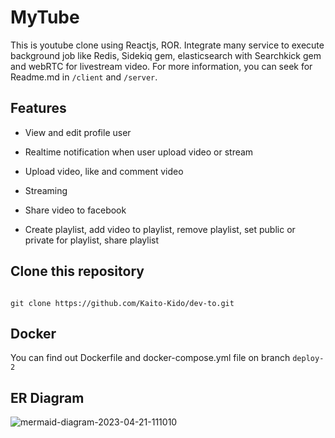 # MyTube

This is youtube clone using Reactjs, ROR. Integrate many service to execute background job like Redis, Sidekiq gem, elasticsearch with Searchkick gem and webRTC for livestream video. For more information, you can seek for Readme.md in ```/client``` and ```/server```.

## Features

- View and edit profile user

- Realtime notification when user upload video or stream

- Upload video, like and comment video

- Streaming

- Share video to facebook

- Create playlist, add video to playlist, remove playlist, set public or private for playlist, share playlist

## Clone this repository

```

git clone https://github.com/Kaito-Kido/dev-to.git

```

## Docker

You can find out Dockerfile and docker-compose.yml file on branch ```deploy-2``` 


## ER Diagram
![mermaid-diagram-2023-04-21-111010](https://user-images.githubusercontent.com/118870368/233563259-33122517-a1a2-480e-b3f2-a305d6b40c75.png)
